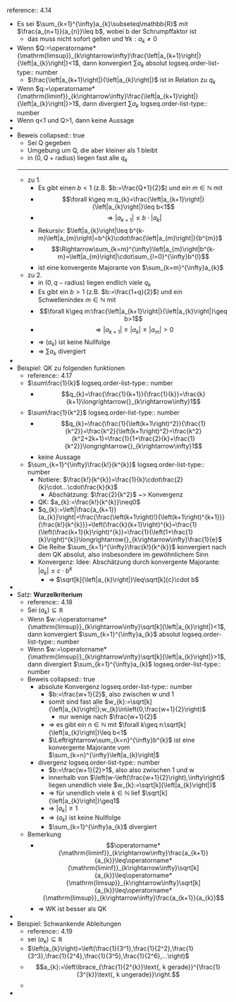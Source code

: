 reference:: 4.14

- Es sei $\sum_{k=1}^{\infty}a_{k}\subseteq\mathbb{R}$ mit $\frac{a_{n+1}}{a_{n}}\leq b$, wobei b der Schrumpffaktor ist
	- das muss nicht sofort gelten und $\forall k:a_{k}\neq0$
- Wenn $Q:=\operatorname*{\mathrm{limsup}}_{k\rightarrow\infty}\frac{\left|a_{k+1}\right|}{\left|a_{k}\right|}<1$, dann konvergiert $\sum a_{k}$ absolut
  logseq.order-list-type:: number
	- $\frac{\left|a_{k+1}\right|}{\left|a_{k}\right|}$ ist in Relation zu $q_{k}$
- Wenn $q:=\operatorname*{\mathrm{liminf}}_{k\rightarrow\infty}\frac{\left|a_{k+1}\right|}{\left|a_{k}\right|}>1$, dann divergiert $\sum a_{k}$
  logseq.order-list-type:: number
- Wenn q<1 und Q>1, dann keine Aussage
-
- Beweis
  collapsed:: true
	- Sei Q gegeben
	- Umgebung um Q, die aber kleiner als 1 bleibt
	- in $\left(0,Q+\text{radius}\right)$ liegen fast alle $q_{k}$
	- ---
	- zu 1.
		- Es gibt einen $b<1$ (z.B. $b:=\frac{Q+1}{2}$) und ein $m\in\mathbb{N}$ mit
		- $$\forall k\geq m:q_{k}=\frac{\left|a_{k+1}\right|}{\left|a_{k}\right|}\leq b<1$$
		- $$\Rightarrow\left|a_{k+1}\right|\leq b\cdot\left|a_{k}\right|$$
		- Rekursiv: $\left|a_{k}\right|\leq b^{k-m}\left|a_{m}\right|=b^{k}\cdot\frac{\left|a_{m}\right|}{b^{m}}$
		- $$\Rightarrow\sum_{k=m}^{\infty}\left|a_{m}\right|b^{k-m}=\left|a_{m}\right|\cdot\sum_{l=0}^{\infty}b^{l}$$
		- ist eine konvergente Majorante von $\sum_{k=m}^{\infty}a_{k}$
	- zu 2.
		- in $\left(0,q-\text{radius}\right)$ liegen endlich viele $q_{k}$
		- Es gibt ein $b>1$ (z.B. $b:=\frac{1+q}{2}$) und ein Schwellenindex $m\in\mathbb{N}$ mit
		- $$\forall k\geq m:\frac{\left|a_{k+1}\right|}{\left|a_{k}\right|}\geq b>1$$
		- $$\Rightarrow\left|a_{k+1}\right|\geq\left|a_{k}\right|\geq\left|a_{m}\right|>0$$
		- => $\left(a_{k}\right)$ ist keine Nullfolge
		- => $\sum a_{k}$ divergiert
-
- Beispiel: QK zu folgenden funktionen
	- reference:: 4.17
	- $\sum\frac{1}{k}$
	  logseq.order-list-type:: number
		- $$q_{k}=\frac{\frac{1}{k+1}}{\frac{1}{k}}=\frac{k}{k+1}\longrightarrow{}_{k\rightarrow\infty}1$$
	- $\sum\frac{1}{k^2}$
	  logseq.order-list-type:: number
		- $$q_{k}=\frac{\frac{1}{\left(k+1\right)^2}}{\frac{1}{k^2}}=\frac{k^2}{\left(k+1\right)^2}=\frac{k^2}{k^2+2k+1}=\frac{1}{1+\frac{2}{k}+\frac{1}{k^2}}\longrightarrow{}_{k\rightarrow\infty}1$$
		- keine Aussage
	- $\sum_{k=1}^{\infty}\frac{k!}{k^{k}}$
	  logseq.order-list-type:: number
		- Notiere: $\frac{k!}{k^{k}}=\frac{1}{k}\cdot\frac{2}{k}\cdot...\cdot\frac{k}{k}$
			- Abschätzung: $\frac{2}{k^2}$ ~> Konvergenz
		- QK: $a_{k}:=\frac{k!}{k^{k}}\neq0$
		- $q_{k}:=\left|\frac{a_{k+1}}{a_{k}}\right|=\frac{\frac{\left(k+1\right)!}{\left(k+1\right)^{k+1}}}{\frac{k!}{k^{k}}}=\left(\frac{k}{k+1}\right)^{k}=\frac{1}{\left(\frac{k+1}{k}\right)^{k}}=\frac{1}{\left(1+\frac{1}{k}\right)^{k}}\longrightarrow{}_{k\rightarrow\infty}\frac{1}{e}$
		- Die Reihe $\sum_{k=1}^{\infty}\frac{k!}{k^{k}}$ konvergiert nach dem QK absolut, also insbesondere im gewöhnlichem Sinn
		- Konvergenz: Idee: Abschätzung durch konvergente Majorante: $\left|a_{k}\right|\leq c\cdot b^{k}$
			- => $\sqrt[k]{\left|a_{k}\right|}\leq\sqrt[k]{c}\cdot b$
-
- Satz: **Wurzelkriterium**
	- reference:: 4.18
	- Sei $\left(a_{k}\right)\subseteq\mathbb{R}$
	- Wenn $w:=\operatorname*{\mathrm{limsup}}_{k\rightarrow\infty}\sqrt[k]{\left|a_{k}\right|}<1$, dann konvergiert $\sum_{k=1}^{\infty}a_{k}$ absolut
	  logseq.order-list-type:: number
	- Wenn $w:=\operatorname*{\mathrm{limsup}}_{k\rightarrow\infty}\sqrt[k]{\left|a_{k}\right|}>1$, dann divergiert $\sum_{k=1}^{\infty}a_{k}$
	  logseq.order-list-type:: number
	- Beweis
	  collapsed:: true
		- absolute Konvergenz
		  logseq.order-list-type:: number
			- $b:=\frac{w+1}{2}$, also zwischen w und 1
			- somit sind fast alle $w_{k}:=\sqrt[k]{\left|a_{k}\right|};w_{k}\in\left(0,\frac{w+1}{2}\right)$
				- nur wenige nach $\frac{w+1}{2}$
			- => es gibt ein $n\in\mathbb{N}$ mit $\forall k\geq n:\sqrt[k]{\left|a_{k}\right|}\leq b<1$
			- $\Leftrightarrow\sum_{k=n}^{\infty}b^{k}$ ist eine konvergente Majorante vom $\sum_{k=n}^{\infty}\left|a_{k}\right|$
		- divergenz
		  logseq.order-list-type:: number
			- $b:=\frac{w+1}{2}>1$, also also zwischen 1 und w
			- innerhalb von $\left(w-\left(\frac{w+1}{2}\right),\infty\right)$ liegen unendlich viele $w_{k}:=\sqrt[k]{\left|a_{k}\right|}$
			- => für unendlich viele $k\in\mathbb{N}$ lief $\sqrt[k]{\left|a_{k}\right|}\geq1$
			- => $\left|a_{k}\right|\geq1$
			- => $\left(a_{k}\right)$ ist keine Nullfolge
			- $\sum_{k=1}^{\infty}a_{k}$ divergiert
	- Bemerkung
		- $$\operatorname*{\mathrm{liminf}}_{k\rightarrow\infty}\frac{a_{k+1}}{a_{k}}\leq\operatorname*{\mathrm{liminf}}_{k\rightarrow\infty}\sqrt[k]{a_{k}}\leq\operatorname*{\mathrm{limsup}}_{k\rightarrow\infty}\sqrt[k]{a_{k}}\leq\operatorname*{\mathrm{limsup}}_{k\rightarrow\infty}\frac{a_{k+1}}{a_{k}}$$
		- => WK ist besser als QK
-
- Beispiel: Schwankende Ableitungen
	- reference:: 4.19
	- sei $\left(a_{k}\right)\subseteq\mathbb{R}$
	- $\left(a_{k}\right)=\left(\frac{1}{3^1},\frac{1}{2^2},\frac{1}{3^3},\frac{1}{2^4},\frac{1}{3^5},\frac{1}{2^6},...\right)$
	- $$a_{k}:=\left\lbrace_{\frac{1}{2^{k}}\text{, k gerade}}^{\frac{1}{3^{k}}\text{, k ungerade}}\right.$$
	-
-